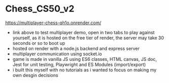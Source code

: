 # Chess_CS50_v2


https://multiplayer-chess-qh1o.onrender.com/

- link above to test multiplayer demo, open in two tabs to play against yourself, as it is hosted on the free tier of render, the server may take 30 seconds or so to boot up
- hosted on render with a node.js backend and express server
- multiplayer communication using socket.io
- game is made in vanilla JS using ES6 classes, HTML canvas, JS doc, Jest for unit testing, Playwright and ES Modules (import/export)
- i built this myself with no tutorials as i wanted to focus on making my own desgin decisions
